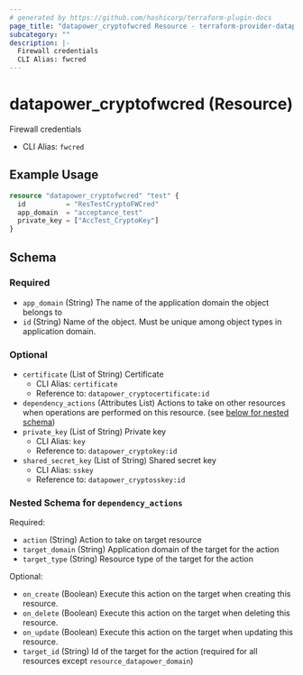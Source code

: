 ```yaml
---
# generated by https://github.com/hashicorp/terraform-plugin-docs
page_title: "datapower_cryptofwcred Resource - terraform-provider-datapower"
subcategory: ""
description: |-
  Firewall credentials
  CLI Alias: fwcred
---
```


# datapower_cryptofwcred (Resource)

Firewall credentials
  - CLI Alias: `fwcred`

## Example Usage

```terraform
resource "datapower_cryptofwcred" "test" {
  id          = "ResTestCryptoFWCred"
  app_domain  = "acceptance_test"
  private_key = ["AccTest_CryptoKey"]
}
```

<!-- schema generated by tfplugindocs -->
## Schema

### Required

- `app_domain` (String) The name of the application domain the object belongs to
- `id` (String) Name of the object. Must be unique among object types in application domain.

### Optional

- `certificate` (List of String) Certificate
  - CLI Alias: `certificate`
  - Reference to: `datapower_cryptocertificate:id`
- `dependency_actions` (Attributes List) Actions to take on other resources when operations are performed on this resource. (see [below for nested schema](#nestedatt--dependency_actions))
- `private_key` (List of String) Private key
  - CLI Alias: `key`
  - Reference to: `datapower_cryptokey:id`
- `shared_secret_key` (List of String) Shared secret key
  - CLI Alias: `sskey`
  - Reference to: `datapower_cryptosskey:id`

<a id="nestedatt--dependency_actions"></a>
### Nested Schema for `dependency_actions`

Required:

- `action` (String) Action to take on target resource
- `target_domain` (String) Application domain of the target for the action
- `target_type` (String) Resource type of the target for the action

Optional:

- `on_create` (Boolean) Execute this action on the target when creating this resource.
- `on_delete` (Boolean) Execute this action on the target when deleting this resource.
- `on_update` (Boolean) Execute this action on the target when updating this resource.
- `target_id` (String) Id of the target for the action (required for all resources except `resource_datapower_domain`)
